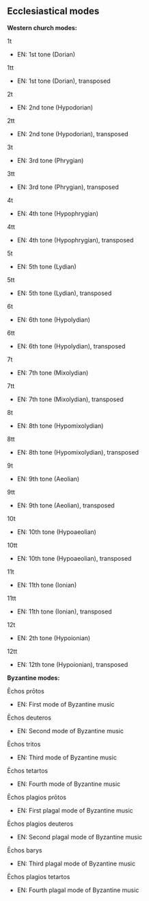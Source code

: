<jointfile>

## Ecclesiastical modes
**Western church modes:**

1t

- EN: 1st tone (Dorian)

1tt

- EN: 1st tone (Dorian), transposed

2t

- EN: 2nd tone (Hypodorian)

2tt

- EN: 2nd tone (Hypodorian), transposed

3t

- EN: 3rd tone (Phrygian)

3tt

- EN: 3rd tone (Phrygian), transposed

4t

- EN: 4th tone (Hypophrygian)

4tt

- EN: 4th tone (Hypophrygian), transposed

5t

- EN: 5th tone (Lydian)

5tt

- EN: 5th tone (Lydian), transposed

6t

- EN: 6th tone (Hypolydian)

6tt

- EN: 6th tone (Hypolydian), transposed

7t

- EN: 7th tone (Mixolydian)

7tt

- EN: 7th tone (Mixolydian), transposed

8t

- EN: 8th tone (Hypomixolydian)

8tt

- EN: 8th tone (Hypomixolydian), transposed

9t

- EN: 9th tone (Aeolian)

9tt

- EN: 9th tone (Aeolian), transposed

10t

- EN: 10th tone (Hypoaeolian)

10tt

- EN: 10th tone (Hypoaeolian), transposed

11t

- EN: 11th tone (Ionian)

11tt

- EN: 11th tone (Ionian), transposed

12t

- EN: 2th tone (Hypoionian)

12tt

- EN: 12th tone (Hypoionian), transposed

**Byzantine modes:**

Ēchos prōtos

- EN: First mode of Byzantine music

Ēchos deuteros

- EN: Second mode of Byzantine music

Ēchos tritos

- EN: Third mode of Byzantine music

Ēchos tetartos

- EN: Fourth mode of Byzantine music

Ēchos plagios prōtos

- EN: First plagal mode of Byzantine music

Ēchos plagios deuteros

- EN: Second plagal mode of Byzantine music

Ēchos barys

- EN: Third plagal mode of Byzantine music

Ēchos plagios tetartos

- EN: Fourth plagal mode of Byzantine music
